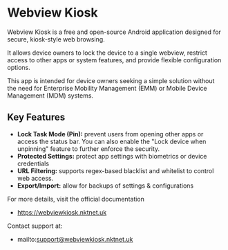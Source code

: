 # Webview Kiosk

Webview Kiosk is a free and open-source Android application designed for secure,
kiosk-style web browsing.

It allows device owners to lock the device to a single webview, restrict access
to other apps or system features, and provide flexible configuration options.

This app is intended for device owners seeking a simple solution without the need
for Enterprise Mobility Management (EMM) or Mobile Device Management (MDM) systems.

## Key Features

- **Lock Task Mode (Pin):** prevent users from opening other apps or access the
  status bar. You can also enable the "Lock device when unpinning" feature to
  further enforce the security.
- **Protected Settings:** protect app settings with biometrics or device credentials
- **URL Filtering:** supports regex-based blacklist and whitelist to control web access.
- **Export/Import:** allow for backups of settings & configurations

For more details, visit the official documentation

- https://webviewkiosk.nktnet.uk

Contact support at:

- mailto:support@webviewkiosk.nktnet.uk
